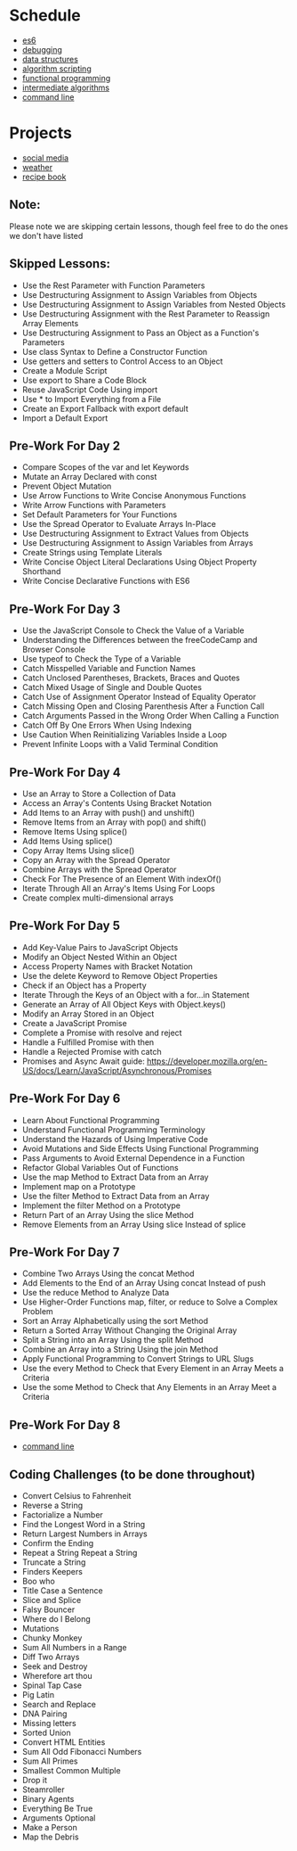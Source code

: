 # Schedule

- [es6](https://www.freecodecamp.org/learn/javascript-algorithms-and-data-structures/#es6)
- [debugging](https://www.freecodecamp.org/learn/javascript-algorithms-and-data-structures/#debugging)
- [data structures](https://www.freecodecamp.org/learn/javascript-algorithms-and-data-structures/#basic-data-structures)
- [algorithm scripting](https://www.freecodecamp.org/learn/javascript-algorithms-and-data-structures/#basic-algorithm-scripting)
- [functional programming](https://www.freecodecamp.org/learn/javascript-algorithms-and-data-structures/#functional-programming)
- [intermediate algorithms](https://www.freecodecamp.org/learn/javascript-algorithms-and-data-structures/#intermediate-algorithm-scripting)
- [command line](https://launchschool.com/books/command_line)

# Projects

- [social media](https://dummyapi.io/)
- [weather](https://www.weatherapi.com/)
- [recipe book](https://spoonacular.com/food-api)

## Note:

Please note we are skipping certain lessons, though feel free to do the ones we don't have listed

## Skipped Lessons:

- Use the Rest Parameter with Function Parameters
- Use Destructuring Assignment to Assign Variables from Objects
- Use Destructuring Assignment to Assign Variables from Nested Objects
- Use Destructuring Assignment with the Rest Parameter to Reassign Array Elements
- Use Destructuring Assignment to Pass an Object as a Function's Parameters
- Use class Syntax to Define a Constructor Function
- Use getters and setters to Control Access to an Object
- Create a Module Script
- Use export to Share a Code Block
- Reuse JavaScript Code Using import
- Use \* to Import Everything from a File
- Create an Export Fallback with export default
- Import a Default Export

## Pre-Work For Day 2

- Compare Scopes of the var and let Keywords
- Mutate an Array Declared with const
- Prevent Object Mutation
- Use Arrow Functions to Write Concise Anonymous Functions
- Write Arrow Functions with Parameters
- Set Default Parameters for Your Functions
- Use the Spread Operator to Evaluate Arrays In-Place
- Use Destructuring Assignment to Extract Values from Objects
- Use Destructuring Assignment to Assign Variables from Arrays
- Create Strings using Template Literals
- Write Concise Object Literal Declarations Using Object Property Shorthand
- Write Concise Declarative Functions with ES6

## Pre-Work For Day 3

- Use the JavaScript Console to Check the Value of a Variable
- Understanding the Differences between the freeCodeCamp and Browser Console
- Use typeof to Check the Type of a Variable
- Catch Misspelled Variable and Function Names
- Catch Unclosed Parentheses, Brackets, Braces and Quotes
- Catch Mixed Usage of Single and Double Quotes
- Catch Use of Assignment Operator Instead of Equality Operator
- Catch Missing Open and Closing Parenthesis After a Function Call
- Catch Arguments Passed in the Wrong Order When Calling a Function
- Catch Off By One Errors When Using Indexing
- Use Caution When Reinitializing Variables Inside a Loop
- Prevent Infinite Loops with a Valid Terminal Condition

## Pre-Work For Day 4

- Use an Array to Store a Collection of Data
- Access an Array's Contents Using Bracket Notation
- Add Items to an Array with push() and unshift()
- Remove Items from an Array with pop() and shift()
- Remove Items Using splice()
- Add Items Using splice()
- Copy Array Items Using slice()
- Copy an Array with the Spread Operator
- Combine Arrays with the Spread Operator
- Check For The Presence of an Element With indexOf()
- Iterate Through All an Array's Items Using For Loops
- Create complex multi-dimensional arrays

## Pre-Work For Day 5

- Add Key-Value Pairs to JavaScript Objects
- Modify an Object Nested Within an Object
- Access Property Names with Bracket Notation
- Use the delete Keyword to Remove Object Properties
- Check if an Object has a Property
- Iterate Through the Keys of an Object with a for...in Statement
- Generate an Array of All Object Keys with Object.keys()
- Modify an Array Stored in an Object
- Create a JavaScript Promise
- Complete a Promise with resolve and reject
- Handle a Fulfilled Promise with then
- Handle a Rejected Promise with catch
- Promises and Async Await guide: https://developer.mozilla.org/en-US/docs/Learn/JavaScript/Asynchronous/Promises

## Pre-Work For Day 6

- Learn About Functional Programming
- Understand Functional Programming Terminology
- Understand the Hazards of Using Imperative Code
- Avoid Mutations and Side Effects Using Functional Programming
- Pass Arguments to Avoid External Dependence in a Function
- Refactor Global Variables Out of Functions
- Use the map Method to Extract Data from an Array
- Implement map on a Prototype
- Use the filter Method to Extract Data from an Array
- Implement the filter Method on a Prototype
- Return Part of an Array Using the slice Method
- Remove Elements from an Array Using slice Instead of splice

## Pre-Work For Day 7

- Combine Two Arrays Using the concat Method
- Add Elements to the End of an Array Using concat Instead of push
- Use the reduce Method to Analyze Data
- Use Higher-Order Functions map, filter, or reduce to Solve a Complex Problem
- Sort an Array Alphabetically using the sort Method
- Return a Sorted Array Without Changing the Original Array
- Split a String into an Array Using the split Method
- Combine an Array into a String Using the join Method
- Apply Functional Programming to Convert Strings to URL Slugs
- Use the every Method to Check that Every Element in an Array Meets a Criteria
- Use the some Method to Check that Any Elements in an Array Meet a Criteria

## Pre-Work For Day 8

- [command line](https://launchschool.com/books/command_line)

## Coding Challenges (to be done throughout)

- Convert Celsius to Fahrenheit
- Reverse a String
- Factorialize a Number
- Find the Longest Word in a String
- Return Largest Numbers in Arrays
- Confirm the Ending
- Repeat a String Repeat a String
- Truncate a String
- Finders Keepers
- Boo who
- Title Case a Sentence
- Slice and Splice
- Falsy Bouncer
- Where do I Belong
- Mutations
- Chunky Monkey
- Sum All Numbers in a Range
- Diff Two Arrays
- Seek and Destroy
- Wherefore art thou
- Spinal Tap Case
- Pig Latin
- Search and Replace
- DNA Pairing
- Missing letters
- Sorted Union
- Convert HTML Entities
- Sum All Odd Fibonacci Numbers
- Sum All Primes
- Smallest Common Multiple
- Drop it
- Steamroller
- Binary Agents
- Everything Be True
- Arguments Optional
- Make a Person
- Map the Debris

